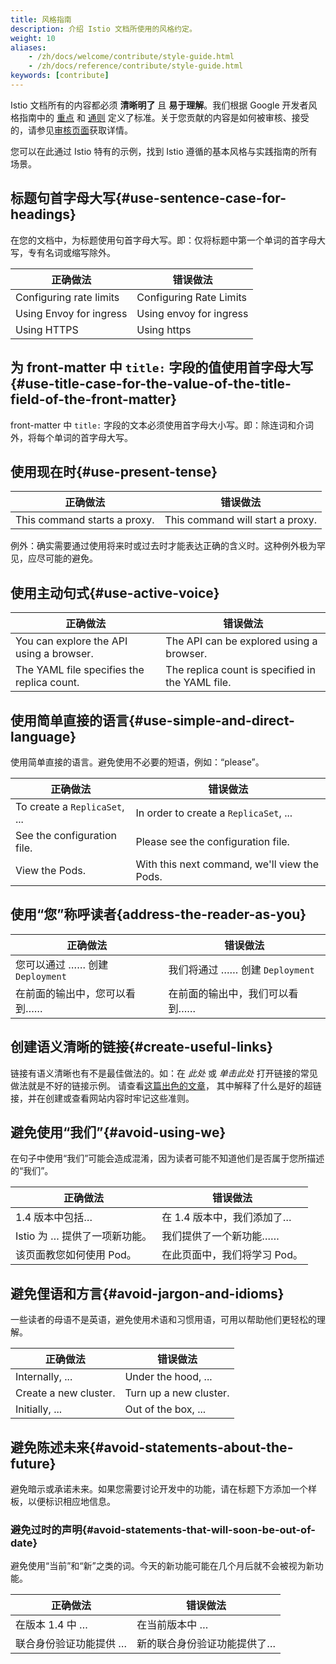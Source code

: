 ```yaml
---
title: 风格指南
description: 介绍 Istio 文档所使用的风格约定。
weight: 10
aliases:
    - /zh/docs/welcome/contribute/style-guide.html
    - /zh/docs/reference/contribute/style-guide.html
keywords: [contribute]
---
```


Istio 文档所有的内容都必须 **清晰明了** 且 **易于理解**。我们根据 Google 开发者风格指南中的 [重点](https://developers.google.com/style/highlights) 和 [通则](https://developers.google.com/style/tone) 定义了标准。关于您贡献的内容是如何被审核、接受的，请参见[审核页面](/zh/about/contribute/review)获取详情。

您可以在此通过 Istio 特有的示例，找到 Istio 遵循的基本风格与实践指南的所有场景。

## 标题句首字母大写{#use-sentence-case-for-headings}

在您的文档中，为标题使用句首字母大写。即：仅将标题中第一个单词的首字母大写，专有名词或缩写除外。

| 正确做法                      | 错误做法
|------------------------|-----
|Configuring rate limits | Configuring Rate Limits
|Using Envoy for ingress | Using envoy for ingress
|Using HTTPS             | Using https

## 为 front-matter 中 `title:` 字段的值使用首字母大写{#use-title-case-for-the-value-of-the-title-field-of-the-front-matter}

front-matter 中 `title:` 字段的文本必须使用首字母大小写。即：除连词和介词外，将每个单词的首字母大写。

## 使用现在时{#use-present-tense}

| 正确做法                           | 错误做法
|-----------------------------|------
| This command starts a proxy. | This command will start a proxy.

例外：确实需要通过使用将来时或过去时才能表达正确的含义时。这种例外极为罕见，应尽可能的避免。

## 使用主动句式{#use-active-voice}

| 正确做法                                         | 错误做法
|-------------------------------------------|------
| You can explore the API using a browser.   | The API can be explored using a browser.
| The YAML file specifies the replica count. | The replica count is specified in the YAML file.

## 使用简单直接的语言{#use-simple-and-direct-language}

使用简单直接的语言。避免使用不必要的短语，例如：“please”。

| 正确做法                          | 错误做法
|----------------------------|------
|To create a `ReplicaSet`, ... | In order to create a `ReplicaSet`, ...
|See the configuration file. | Please see the configuration file.
|View the Pods.              | With this next command, we'll view the Pods.

## 使用“您”称呼读者{address-the-reader-as-you}

| 正确做法                                     | 错误做法
|---------------------------------------|------
| 您可以通过 …… 创建 `Deployment`   | 我们将通过 …… 创建 `Deployment`
| 在前面的输出中，您可以看到…… | 在前面的输出中，我们可以看到……

## 创建语义清晰的链接{#create-useful-links}

链接有语义清晰也有不是最佳做法的。如：在 *此处* 或 *单击此处* 打开链接的常见做法就是不好的链接示例。
请查看[这篇出色的文章](https://medium.com/@heyoka/dont-use-click-here-f32f445d1021)，
其中解释了什么是好的超链接，并在创建或查看网站内容时牢记这些准则。

## 避免使用“我们”{#avoid-using-we}

在句子中使用“我们”可能会造成混淆，因为读者可能不知道他们是否属于您所描述的“我们”。

| 正确做法                                        | 错误做法
|------------------------------------------|------
| 1.4 版本中包括…                | 在 1.4 版本中，我们添加了…
| Istio 为 … 提供了一项新功能。 | 我们提供了一个新功能……
| 该页面教您如何使用 Pod。 | 在此页面中，我们将学习 Pod。

## 避免俚语和方言{#avoid-jargon-and-idioms}

一些读者的母语不是英语，避免使用术语和习惯用语，可用以帮助他们更轻松的理解。

| 正确做法                    | 错误做法
|----------------------|------
|Internally, ...       | Under the hood, ...
|Create a new cluster. | Turn up a new cluster.
|Initially, ...        | Out of the box, ...

## 避免陈述未来{#avoid-statements-about-the-future}

避免暗示或承诺未来。如果您需要讨论开发中的功能，请在标题下方添加一个样板，以便标识相应地信息。

### 避免过时的声明{#avoid-statements-that-will-soon-be-out-of-date}

避免使用“当前”和“新”之类的词。今天的新功能可能在几个月后就不会被视为新功能。

| 正确做法                                  | 错误做法
|------------------------------------|------
| 在版本 1.4 中 …                |  在当前版本中 …
| 联合身份验证功能提供 …  | 新的联合身份验证功能提供了…
